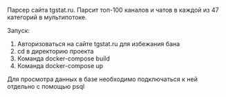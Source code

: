 Парсер сайта tgstat.ru. Парсит топ-100 каналов и чатов в каждой из 47 категорий в мультипотоке.

Запуск:
1. Авторизоваться на сайте tgstat.ru для избежания бана
2. cd в директорию проекта
3. Команда docker-compose build 
4. Команда docker-compose up

Для просмотра данных в базе необходимо подключаться к ней отдельно с помощью psql
